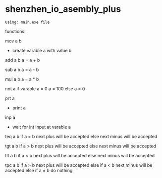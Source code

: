 # shenzhen_io_asembly_plus

```
Using: main.exe file
```
functions:

mov a b
- create varable a with value b

add a b
a = a + b

sub a b
a = a - b

mul a b
a = a * b

not a
if varable a = 0
a = 100
else
a = 0

prt a
- print a

inp a
- wait for int input at varable a

teq a b
if a = b
next plus will be accepted
else
next minus will be accepted

tgt a b
if a > b
next plus will be accepted
else
next minus will be accepted

tlt a b
if a < b
next plus will be accepted
else
next minus will be accepted

tpc a b
if a > b
next plus will be accepted
else if a < b
next minus will be accepted
else if a = b
do nothing
